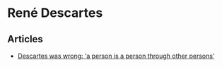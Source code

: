 # René Descartes

## Articles

- [Descartes was wrong: ‘a person is a person through other persons’](https://aeon.co/ideas/descartes-was-wrong-a-person-is-a-person-through-other-persons)

